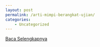 ```yaml
---
layout: post
permalink: /arti-mimpi-berangkat-ujian/
categories:
    - Uncategorized
---
```


[Baca Selengkapnya](/02)